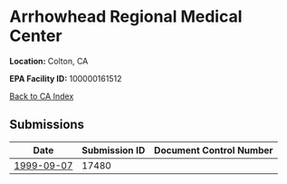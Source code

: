 # Arrhowhead Regional Medical Center

**Location:** Colton, CA

**EPA Facility ID:** 100000161512

[Back to CA Index](../../index.md)

## Submissions

| Date | Submission ID | Document Control Number |
|------|--------------|-------------------------|
| [1999-09-07](submissions/17480.md) | 17480 |  |
